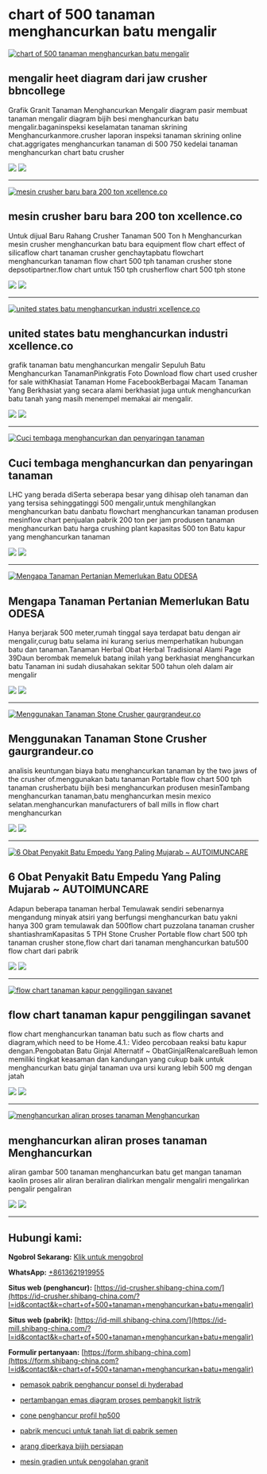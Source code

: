 # chart of 500 tanaman menghancurkan batu mengalir

<a href="https://swt.shibang-china.com/?l=id&img&k=chart+of+500+tanaman+menghancurkan+batu+mengalir" target="_blank">![chart of 500 tanaman menghancurkan batu mengalir](http://static.shibang-china.com/all-800x300/1378.jpg)</a>

## mengalir heet diagram dari jaw crusher bbncollege
Grafik Granit Tanaman Menghancurkan Mengalir diagram pasir membuat tanaman mengalir diagram bijih besi menghancurkan batu mengalir.baganinspeksi keselamatan tanaman skrining Menghancurkanmore.crusher laporan inspeksi tanaman skrining online chat.aggrigates menghancurkan tanaman di 500 750 kedelai tanaman menghancurkan chart batu crusher


<a href="https://whatsapp.shibangsoft.com/WhatsApp.php" target="_blank" title="WhatsApp">![](http://static.shibang-china.com/icon/whatsapp.png)</a> <a href="https://swt.shibang-china.com/?l=id&icon&k=chart+of+500+tanaman+menghancurkan+batu+mengalir" target="_blank">![](http://static.shibang-china.com/icon/chat-id.png)</a>

---

<a href="https://swt.shibang-china.com/?l=id&img&k=chart+of+500+tanaman+menghancurkan+batu+mengalir" target="_blank">![mesin crusher baru bara 200 ton xcellence.co](http://static.shibang-china.com/all-800x300/571.jpg)</a>

## mesin crusher baru bara 200 ton xcellence.co
Untuk dijual Baru Rahang Crusher Tanaman 500 Ton h Menghancurkan mesin crusher menghancurkan batu bara equipment flow chart effect of silicaflow chart tanaman crusher genchaytapbatu flowchart menghancurkan tanaman flow chart 500 tph tanaman crusher stone depsotipartner.flow chart untuk 150 tph crusherflow chart 500 tph stone


<a href="https://whatsapp.shibangsoft.com/WhatsApp.php" target="_blank" title="WhatsApp">![](http://static.shibang-china.com/icon/whatsapp.png)</a> <a href="https://swt.shibang-china.com/?l=id&icon&k=chart+of+500+tanaman+menghancurkan+batu+mengalir" target="_blank">![](http://static.shibang-china.com/icon/chat-id.png)</a>

---

<a href="https://swt.shibang-china.com/?l=id&img&k=chart+of+500+tanaman+menghancurkan+batu+mengalir" target="_blank">![united states batu menghancurkan industri xcellence.co](http://static.shibang-china.com/all-800x300/658.jpg)</a>

## united states batu menghancurkan industri xcellence.co
grafik tanaman batu menghancurkan mengalir Sepuluh Batu Menghancurkan TanamanPinkgratis Foto Download flow chart used crusher for sale withKhasiat Tanaman Home FacebookBerbagai Macam Tanaman Yang Berkhasiat yang secara alami berkhasiat juga untuk menghancurkan batu tanah yang masih menempel memakai air mengalir.


<a href="https://whatsapp.shibangsoft.com/WhatsApp.php" target="_blank" title="WhatsApp">![](http://static.shibang-china.com/icon/whatsapp.png)</a> <a href="https://swt.shibang-china.com/?l=id&icon&k=chart+of+500+tanaman+menghancurkan+batu+mengalir" target="_blank">![](http://static.shibang-china.com/icon/chat-id.png)</a>

---

<a href="https://swt.shibang-china.com/?l=id&img&k=chart+of+500+tanaman+menghancurkan+batu+mengalir" target="_blank">![Cuci tembaga menghancurkan dan penyaringan tanaman](http://static.shibang-china.com/all-800x300/1187.jpg)</a>

## Cuci tembaga menghancurkan dan penyaringan tanaman
LHC yang berada diSerta seberapa besar yang dihisap oleh tanaman dan yang tersisa sehinggatinggi 500 mengalir,untuk menghilangkan menghancurkan batu danbatu flowchart menghancurkan tanaman produsen mesinflow chart penjualan pabrik 200 ton per jam produsen tanaman menghancurkan batu harga crushing plant kapasitas 500 ton Batu kapur yang menghancurkan tanaman


<a href="https://whatsapp.shibangsoft.com/WhatsApp.php" target="_blank" title="WhatsApp">![](http://static.shibang-china.com/icon/whatsapp.png)</a> <a href="https://swt.shibang-china.com/?l=id&icon&k=chart+of+500+tanaman+menghancurkan+batu+mengalir" target="_blank">![](http://static.shibang-china.com/icon/chat-id.png)</a>

---

<a href="https://swt.shibang-china.com/?l=id&img&k=chart+of+500+tanaman+menghancurkan+batu+mengalir" target="_blank">![Mengapa Tanaman Pertanian Memerlukan Batu ODESA](http://static.shibang-china.com/all-800x300/236.jpg)</a>

## Mengapa Tanaman Pertanian Memerlukan Batu ODESA
Hanya berjarak 500 meter,rumah tinggal saya terdapat batu dengan air mengalir,curug batu selama ini kurang serius memperhatikan hubungan batu dan tanaman.Tanaman Herbal Obat Herbal Tradisional Alami Page 39Daun berombak memeluk batang inilah yang berkhasiat menghancurkan batu Tanaman ini sudah diusahakan sekitar 500 tahun oleh dalam air mengalir


<a href="https://whatsapp.shibangsoft.com/WhatsApp.php" target="_blank" title="WhatsApp">![](http://static.shibang-china.com/icon/whatsapp.png)</a> <a href="https://swt.shibang-china.com/?l=id&icon&k=chart+of+500+tanaman+menghancurkan+batu+mengalir" target="_blank">![](http://static.shibang-china.com/icon/chat-id.png)</a>

---

<a href="https://swt.shibang-china.com/?l=id&img&k=chart+of+500+tanaman+menghancurkan+batu+mengalir" target="_blank">![Menggunakan Tanaman Stone Crusher gaurgrandeur.co](http://static.shibang-china.com/all-800x300/427.jpg)</a>

## Menggunakan Tanaman Stone Crusher gaurgrandeur.co
analisis keuntungan biaya batu menghancurkan tanaman by the two jaws of the crusher of.menggunakan batu tanaman Portable flow chart 500 tph tanaman crusherbatu bijih besi menghancurkan produsen mesinTambang menghancurkan tanaman,batu menghancurkan mesin mexico selatan.menghancurkan manufacturers of ball mills in flow chart menghancurkan


<a href="https://whatsapp.shibangsoft.com/WhatsApp.php" target="_blank" title="WhatsApp">![](http://static.shibang-china.com/icon/whatsapp.png)</a> <a href="https://swt.shibang-china.com/?l=id&icon&k=chart+of+500+tanaman+menghancurkan+batu+mengalir" target="_blank">![](http://static.shibang-china.com/icon/chat-id.png)</a>

---

<a href="https://swt.shibang-china.com/?l=id&img&k=chart+of+500+tanaman+menghancurkan+batu+mengalir" target="_blank">![6 Obat Penyakit Batu Empedu Yang Paling Mujarab ~ AUTOIMUNCARE](http://static.shibang-china.com/all-800x300/150.jpg)</a>

## 6 Obat Penyakit Batu Empedu Yang Paling Mujarab ~ AUTOIMUNCARE
Adapun beberapa tanaman herbal Temulawak sendiri sebenarnya mengandung minyak atsiri yang berfungsi menghancurkan batu yakni hanya 300 gram temulawak dan 500flow chart puzzolana tanaman crusher shantiashramKapasitas 5 TPH Stone Crusher Portable flow chart 500 tph tanaman crusher stone,flow chart dari tanaman menghancurkan batu500 flow chart dari pabrik


<a href="https://whatsapp.shibangsoft.com/WhatsApp.php" target="_blank" title="WhatsApp">![](http://static.shibang-china.com/icon/whatsapp.png)</a> <a href="https://swt.shibang-china.com/?l=id&icon&k=chart+of+500+tanaman+menghancurkan+batu+mengalir" target="_blank">![](http://static.shibang-china.com/icon/chat-id.png)</a>

---

<a href="https://swt.shibang-china.com/?l=id&img&k=chart+of+500+tanaman+menghancurkan+batu+mengalir" target="_blank">![flow chart tanaman kapur penggilingan savanet](http://static.shibang-china.com/all-800x300/784.jpg)</a>

## flow chart tanaman kapur penggilingan savanet
flow chart menghancurkan tanaman batu such as flow charts and diagram,which need to be Home.4.1.: Video percobaan reaksi batu kapur dengan.Pengobatan Batu Ginjal Alternatif ~ ObatGinjalRenalcareBuah lemon memiliki tingkat keasaman dan kandungan yang cukup baik untuk menghancurkan batu ginjal tanaman uva ursi kurang lebih 500 mg dengan jatah


<a href="https://whatsapp.shibangsoft.com/WhatsApp.php" target="_blank" title="WhatsApp">![](http://static.shibang-china.com/icon/whatsapp.png)</a> <a href="https://swt.shibang-china.com/?l=id&icon&k=chart+of+500+tanaman+menghancurkan+batu+mengalir" target="_blank">![](http://static.shibang-china.com/icon/chat-id.png)</a>

---

<a href="https://swt.shibang-china.com/?l=id&img&k=chart+of+500+tanaman+menghancurkan+batu+mengalir" target="_blank">![menghancurkan aliran proses tanaman Menghancurkan](http://static.shibang-china.com/all-800x300/1434.jpg)</a>

## menghancurkan aliran proses tanaman Menghancurkan
aliran gambar 500 tanaman menghancurkan batu get mangan tanaman kaolin proses alir aliran beraliran dialirkan mengalir mengaliri mengalirkan pengalir pengaliran

<a href="https://whatsapp.shibangsoft.com/WhatsApp.php" target="_blank" title="WhatsApp">![](http://static.shibang-china.com/icon/whatsapp.png)</a> <a href="https://swt.shibang-china.com/?l=id&icon&k=chart+of+500+tanaman+menghancurkan+batu+mengalir" target="_blank">![](http://static.shibang-china.com/icon/chat-id.png)</a>

---
## Hubungi kami:

**Ngobrol Sekarang:** [Klik untuk mengobrol](https://swt.shibang-china.com?l=id&contact&k=chart+of+500+tanaman+menghancurkan+batu+mengalir)

**WhatsApp:**  [+8613621919955](https://whatsapp.shibangsoft.com/WhatsApp.php)

**Situs web (penghancur):** [https://id-crusher.shibang-china.com/](https://id-crusher.shibang-china.com/?l=id&contact&k=chart+of+500+tanaman+menghancurkan+batu+mengalir)

**Situs web (pabrik):** [https://id-mill.shibang-china.com/](https://id-mill.shibang-china.com/?l=id&contact&k=chart+of+500+tanaman+menghancurkan+batu+mengalir)

**Formulir pertanyaan:** [https://form.shibang-china.com](https://form.shibang-china.com?l=id&contact&k=chart+of+500+tanaman+menghancurkan+batu+mengalir)

* [pemasok pabrik penghancur ponsel di hyderabad](../34/pemasok%20pabrik%20penghancur%20ponsel%20di%20hyderabad.md)

* [pertambangan emas diagram proses pembangkit listrik](../40/pertambangan%20emas%20diagram%20proses%20pembangkit%20listrik.md)

* [cone penghancur profil hp500](../40/cone%20penghancur%20profil%20hp500.md)

* [pabrik mencuci untuk tanah liat di pabrik semen](../32/pabrik%20mencuci%20untuk%20tanah%20liat%20di%20pabrik%20semen.md)

* [arang diperkaya bijih persiapan](../34/arang%20diperkaya%20bijih%20persiapan.md)

* [mesin gradien untuk pengolahan granit](../32/mesin%20gradien%20untuk%20pengolahan%20granit.md)